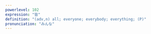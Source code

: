 ```yaml
---
powerlevel: 102
expression: "皆"
definition: "(adv,n) all; everyone; everybody; everything; (P)"
pronunciation: "みんな"
---
```

